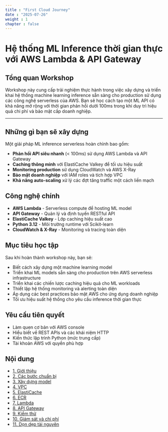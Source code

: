 ```yaml
---
title : "First Cloud Journey"
date : "2025-07-26" 
weight : 1 
chapter : false
---
```


# Hệ thống ML Inference thời gian thực với AWS Lambda & API Gateway

## Tổng quan Workshop

Workshop này cung cấp trải nghiệm thực hành trong việc xây dựng và triển khai hệ thống machine learning inference sẵn sàng cho production sử dụng các công nghệ serverless của AWS. Bạn sẽ học cách tạo một ML API có khả năng mở rộng với thời gian phản hồi dưới 100ms trong khi duy trì hiệu quả chi phí và bảo mật cấp doanh nghiệp.

---

## Những gì bạn sẽ xây dựng

Một giải pháp ML inference serverless hoàn chỉnh bao gồm:

- **Phản hồi API siêu nhanh** (< 100ms) sử dụng AWS Lambda và API Gateway
- **Caching thông minh** với ElastiCache Valkey để tối ưu hiệu suất  
- **Monitoring production** sử dụng CloudWatch và AWS X-Ray
- **Bảo mật doanh nghiệp** với IAM roles và tích hợp VPC
- **Khả năng auto-scaling** xử lý các đợt tăng traffic một cách liền mạch


## Công nghệ chính

- **AWS Lambda** - Serverless compute để hosting ML model
- **API Gateway** - Quản lý và định tuyến RESTful API
- **ElastiCache Valkey** - Lớp caching hiệu suất cao
- **Python 3.12** - Môi trường runtime với Scikit-learn
- **CloudWatch & X-Ray** - Monitoring và tracing toàn diện


## Mục tiêu học tập

Sau khi hoàn thành workshop này, bạn sẽ:

- Biết cách xây dựng một machine learning model
- Triển khai ML models sẵn sàng cho production trên AWS serverless infrastructure
- Triển khai các chiến lược caching hiệu quả cho ML workloads
- Thiết lập hệ thống monitoring và alerting toàn diện
- Áp dụng các best practices bảo mật AWS cho ứng dụng doanh nghiệp
- Tối ưu hiệu suất hệ thống cho yêu cầu inference thời gian thực



## Yêu cầu tiên quyết

- Làm quen cơ bản với AWS console
- Hiểu biết về REST APIs và các khái niệm HTTP
- Kiến thức lập trình Python (mức trung cấp)
- Tài khoản AWS với quyền phù hợp


## Nội dung
- [1. Giới thiệu](/1-Introduce/)
- [2. Các bước chuẩn bị](/2-Prerequiste/)
- [3. Xây dựng model](/3-Build-model)
- [4. VPC](/4-VPC)
- [5. ElastiCache](/5-Elastic-Cache)
- [6. ECR](/6-ECR)
- [7. Lambda](/7-Lambda)
- [8. API Gateway](/8-API-Gateway)
- [9. Kiểm thử](/9-Testing)
- [10. Giám sát và chi phí](/10-Monitoring)
- [11. Dọn dẹp tài nguyên](/11-Clean-up)
